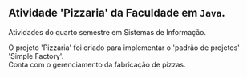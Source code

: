 

<!---
LeticiaDosSantos/Java-Faculdade-Pizzaria é uma atividade da Faculdade em Java.
--->

 ## Atividade 'Pizzaria' da Faculdade em `Java`.

<p>Atividades do quarto semestre em Sistemas de Informação.</p>
<p>O projeto 'Pizzaria' foi criado para implementar o 'padrão de projetos' 'Simple Factory'.<br>
Conta com o gerenciamento da fabricação de pizzas.</p>

